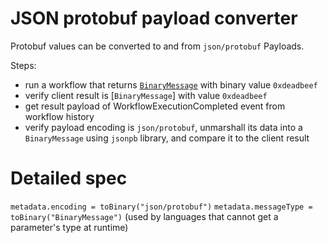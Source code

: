 # JSON protobuf payload converter

Protobuf values can be converted to and from `json/protobuf` Payloads.

Steps:

- run a workflow that returns [`BinaryMessage`](../messages.proto) with
binary value `0xdeadbeef`
- verify client result is [`BinaryMessage`] with value `0xdeadbeef`
- get result payload of WorkflowExecutionCompleted event from workflow history
- verify payload encoding is `json/protobuf`, unmarshall its data into a
`BinaryMessage` using `jsonpb` library, and compare it to the client
result

# Detailed spec

`metadata.encoding = toBinary("json/protobuf")`
`metadata.messageType = toBinary("BinaryMessage")` (used by languages that cannot get a parameter's type at runtime)
